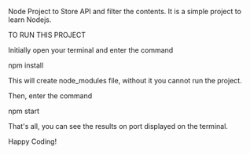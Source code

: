 Node Project to Store API and filter the contents.
It is a simple project to learn Nodejs.

TO RUN THIS PROJECT

Initially open your terminal and enter the command

  npm install

This will create node_modules file, without it you cannot run the project.

Then, enter the command

  npm start

That's all, you can see the results on port displayed on the terminal.

Happy Coding!
